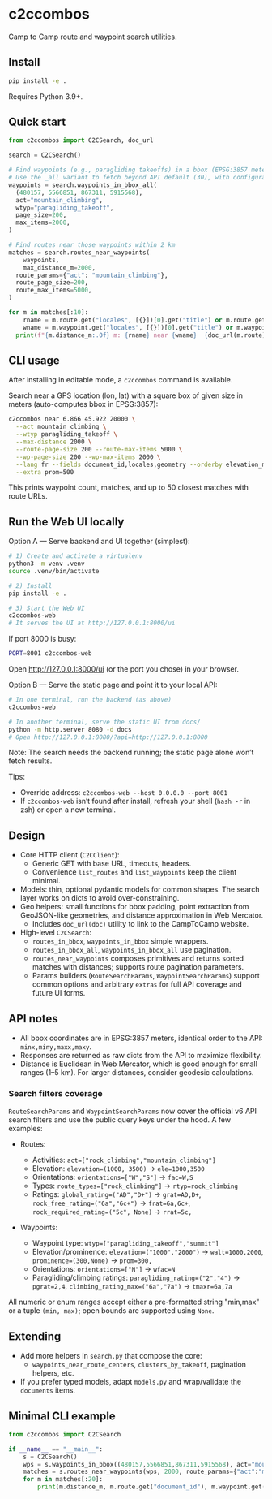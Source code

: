 # c2ccombos

Camp to Camp route and waypoint search utilities.

## Install

```bash
pip install -e .
```

Requires Python 3.9+.

## Quick start

```python
from c2ccombos import C2CSearch, doc_url

search = C2CSearch()

# Find waypoints (e.g., paragliding takeoffs) in a bbox (EPSG:3857 meters)
# Use the _all variant to fetch beyond API default (30), with configurable page size and cap
waypoints = search.waypoints_in_bbox_all(
  (480157, 5566851, 867311, 5915568),
  act="mountain_climbing",
  wtyp="paragliding_takeoff",
  page_size=200,
  max_items=2000,
)

# Find routes near those waypoints within 2 km
matches = search.routes_near_waypoints(
    waypoints,
    max_distance_m=2000,
  route_params={"act": "mountain_climbing"},
  route_page_size=200,
  route_max_items=5000,
)

for m in matches[:10]:
    rname = m.route.get("locales", [{}])[0].get("title") or m.route.get("name")
    wname = m.waypoint.get("locales", [{}])[0].get("title") or m.waypoint.get("name")
  print(f"{m.distance_m:.0f} m: {rname} near {wname}  {doc_url(m.route)}")
```

## CLI usage

After installing in editable mode, a `c2ccombos` command is available.

Search near a GPS location (lon, lat) with a square box of given size in meters (auto-computes bbox in EPSG:3857):

```bash
c2ccombos near 6.866 45.922 20000 \
  --act mountain_climbing \
  --wtyp paragliding_takeoff \
  --max-distance 2000 \
  --route-page-size 200 --route-max-items 5000 \
  --wp-page-size 200 --wp-max-items 2000 \
  --lang fr --fields document_id,locales,geometry --orderby elevation_max --order desc \
  --extra prom=500
```

This prints waypoint count, matches, and up to 50 closest matches with route URLs.

## Run the Web UI locally

Option A — Serve backend and UI together (simplest):

```bash
# 1) Create and activate a virtualenv
python3 -m venv .venv
source .venv/bin/activate

# 2) Install
pip install -e .

# 3) Start the Web UI
c2ccombos-web
# It serves the UI at http://127.0.0.1:8000/ui
```

If port 8000 is busy:

```bash
PORT=8001 c2ccombos-web
```

Open http://127.0.0.1:8000/ui (or the port you chose) in your browser.

Option B — Serve the static page and point it to your local API:

```bash
# In one terminal, run the backend (as above)
c2ccombos-web

# In another terminal, serve the static UI from docs/
python -m http.server 8080 -d docs
# Open http://127.0.0.1:8080/?api=http://127.0.0.1:8000
```

Note: The search needs the backend running; the static page alone won’t fetch results.

Tips:

- Override address: `c2ccombos-web --host 0.0.0.0 --port 8001`
- If `c2ccombos-web` isn’t found after install, refresh your shell (`hash -r` in zsh) or open a new terminal.

## Design

- Core HTTP client (`C2CClient`):
  - Generic GET with base URL, timeouts, headers.
  - Convenience `list_routes` and `list_waypoints` keep the client minimal.
- Models: thin, optional pydantic models for common shapes. The search layer works on dicts to avoid over-constraining.
- Geo helpers: small functions for bbox padding, point extraction from GeoJSON-like geometries, and distance approximation in Web Mercator.
  - Includes `doc_url(doc)` utility to link to the CampToCamp website.
- High-level `C2CSearch`:
  - `routes_in_bbox`, `waypoints_in_bbox` simple wrappers.
  - `routes_in_bbox_all`, `waypoints_in_bbox_all` use pagination.
  - `routes_near_waypoints` composes primitives and returns sorted matches with distances; supports route pagination parameters.
  - Params builders (`RouteSearchParams`, `WaypointSearchParams`) support common options and arbitrary `extras` for full API coverage and future UI forms.

## API notes

- All bbox coordinates are in EPSG:3857 meters, identical order to the API: `minx,miny,maxx,maxy`.
- Responses are returned as raw dicts from the API to maximize flexibility.
- Distance is Euclidean in Web Mercator, which is good enough for small ranges (1–5 km). For larger distances, consider geodesic calculations.

### Search filters coverage

`RouteSearchParams` and `WaypointSearchParams` now cover the official v6 API search filters and use the public query keys under the hood. A few examples:

- Routes:
  - Activities: `act=["rock_climbing","mountain_climbing"]`
  - Elevation: `elevation=(1000, 3500)` → `ele=1000,3500`
  - Orientations: `orientations=["W","S"]` → `fac=W,S`
  - Types: `route_types=["rock_climbing"]` → `rtyp=rock_climbing`
  - Ratings: `global_rating=("AD","D+")` → `grat=AD,D+`, `rock_free_rating=("6a","6c+")` → `frat=6a,6c+`, `rock_required_rating=("5c", None)` → `rrat=5c,`

- Waypoints:
  - Waypoint type: `wtyp=["paragliding_takeoff","summit"]`
  - Elevation/prominence: `elevation=("1000","2000")` → `walt=1000,2000`, `prominence=(300,None)` → `prom=300,`
  - Orientations: `orientations=["N"]` → `wfac=N`
  - Paragliding/climbing ratings: `paragliding_rating=("2","4")` → `pgrat=2,4`, `climbing_rating_max=("6a","7a")` → `tmaxr=6a,7a`

All numeric or enum ranges accept either a pre-formatted string "min,max" or a tuple `(min, max)`; open bounds are supported using `None`.

## Extending

- Add more helpers in `search.py` that compose the core:
  - `waypoints_near_route_centers`, `clusters_by_takeoff`, pagination helpers, etc.
- If you prefer typed models, adapt `models.py` and wrap/validate the `documents` items.

## Minimal CLI example

```python
from c2ccombos import C2CSearch

if __name__ == "__main__":
    s = C2CSearch()
    wps = s.waypoints_in_bbox((480157,5566851,867311,5915568), act="mountain_climbing", wtyp="paragliding_takeoff")
    matches = s.routes_near_waypoints(wps, 2000, route_params={"act":"mountain_climbing"})
    for m in matches[:20]:
        print(m.distance_m, m.route.get("document_id"), m.waypoint.get("document_id"))
```
